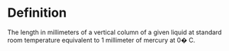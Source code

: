 # Definition

The length in millimeters of a vertical column of a given liquid at
standard room temperature equivalent to 1 millimeter of mercury at 0� C.

